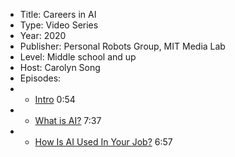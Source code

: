 * Title: Careers in AI
* Type: Video Series
* Year: 2020
* Publisher: Personal Robots Group, MIT Media Lab
* Level: Middle school and up
* Host: Carolyn Song
* Episodes:
* * [Intro](https://www.youtube.com/watch?v=SugSWhtb3zY) 0:54
* * [What is AI?](https://www.youtube.com/watch?v=jaUHUULyMSU) 7:37
* * [How Is AI Used In Your Job?](https://www.youtube.com/watch?v=NkjYjyLYvII) 6:57
